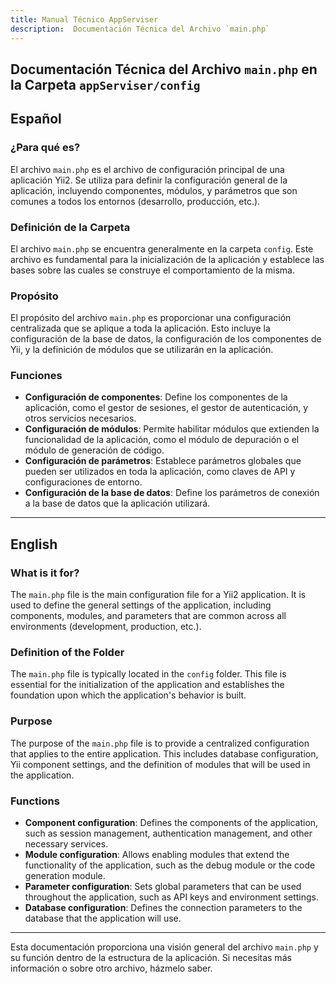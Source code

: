 ```yaml
---
title: Manual Técnico AppServiser
description:  Documentación Técnica del Archivo `main.php`
---
```


## Documentación Técnica del Archivo `main.php` en la Carpeta `appServiser/config`

## Español

### ¿Para qué es?
El archivo `main.php` es el archivo de configuración principal de una aplicación Yii2. Se utiliza para definir la configuración general de la aplicación, incluyendo componentes, módulos, y parámetros que son comunes a todos los entornos (desarrollo, producción, etc.).

### Definición de la Carpeta
El archivo `main.php` se encuentra generalmente en la carpeta `config`. Este archivo es fundamental para la inicialización de la aplicación y establece las bases sobre las cuales se construye el comportamiento de la misma.

### Propósito
El propósito del archivo `main.php` es proporcionar una configuración centralizada que se aplique a toda la aplicación. Esto incluye la configuración de la base de datos, la configuración de los componentes de Yii, y la definición de módulos que se utilizarán en la aplicación.

### Funciones
- **Configuración de componentes**: Define los componentes de la aplicación, como el gestor de sesiones, el gestor de autenticación, y otros servicios necesarios.
- **Configuración de módulos**: Permite habilitar módulos que extienden la funcionalidad de la aplicación, como el módulo de depuración o el módulo de generación de código.
- **Configuración de parámetros**: Establece parámetros globales que pueden ser utilizados en toda la aplicación, como claves de API y configuraciones de entorno.
- **Configuración de la base de datos**: Define los parámetros de conexión a la base de datos que la aplicación utilizará.

---

## English

### What is it for?
The `main.php` file is the main configuration file for a Yii2 application. It is used to define the general settings of the application, including components, modules, and parameters that are common across all environments (development, production, etc.).

### Definition of the Folder
The `main.php` file is typically located in the `config` folder. This file is essential for the initialization of the application and establishes the foundation upon which the application's behavior is built.

### Purpose
The purpose of the `main.php` file is to provide a centralized configuration that applies to the entire application. This includes database configuration, Yii component settings, and the definition of modules that will be used in the application.

### Functions
- **Component configuration**: Defines the components of the application, such as session management, authentication management, and other necessary services.
- **Module configuration**: Allows enabling modules that extend the functionality of the application, such as the debug module or the code generation module.
- **Parameter configuration**: Sets global parameters that can be used throughout the application, such as API keys and environment settings.
- **Database configuration**: Defines the connection parameters to the database that the application will use.

---

Esta documentación proporciona una visión general del archivo `main.php` y su función dentro de la estructura de la aplicación. Si necesitas más información o sobre otro archivo, házmelo saber.